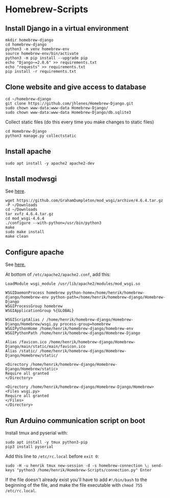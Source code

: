 # Homebrew-Scripts

## Install Django in a virtual environment
```
mkdir homebrew-django
cd homebrew-django
python3 -m venv homebrew-env
source homebrew-env/bin/activate
python3 -m pip install --upgrade pip
echo "Django~=2.0.6" >> requirements.txt
echo "requests" >> requirements.txt
pip install -r requirements.txt
```

## Clone website and give access to database
```
cd ~/homebrew-django
git clone https://github.com/jhlenes/Homebrew-Django.git
sudo chown www-data:www-data Homebrew-Django/
sudo chown www-data:www-data Homebrew-Django/db.sqlite3
```
Collect static files (do this every time you make changes to static files)
```
cd Homebrew-Django
python3 manage.py collectstatic
```

## Install apache
```
sudo apt install -y apache2 apache2-dev
```

## Install modwsgi
See [here](https://modwsgi.readthedocs.io/en/develop/user-guides/quick-installation-guide.html).
```
wget https://github.com/GrahamDumpleton/mod_wsgi/archive/4.6.4.tar.gz -P ~/Downloads
cd ~/Downloads
tar xvfz 4.6.4.tar.gz
cd mod_wsgi-4.6.4
./configure --with-python=/usr/bin/python3
make
sudo make install
make clean
```

## Configure apache
See [here.](https://docs.djangoproject.com/pl/2.1/howto/deployment/wsgi/modwsgi/)

At bottom of ```/etc/apache2/apache2.conf```, add this:
```
LoadModule wsgi_module /usr/lib/apache2/modules/mod_wsgi.so

WSGIDaemonProcess homebrew python-home=/home/henrik/homebrew-django/homebrew-env python-path=/home/henrik/homebrew-django/Homebrew-Django
WSGIProcessGroup homebrew
WSGIApplicationGroup %{GLOBAL}

WSGIScriptAlias / /home/henrik/homebrew-django/Homebrew-Django/Homebrew/wsgi.py process-group=homebrew
WSGIPythonHome /home/henrik/homebrew-django/homebrew-env
WSGIPythonPath /home/henrik/homebrew-django/Homebrew-Django

Alias /favicon.ico /home/henrik/homebrew-django/Homebrew-Django/main/static/main/favicon.ico
Alias /static/ /home/henrik/homebrew-django/Homebrew-Django/Homebrew/static/

<Directory /home/henrik/homebrew-django/Homebrew-Django/Homebrew/static>
Require all granted
</Directory>

<Directory /home/henrik/homebrew-django/Homebrew-Django/Homebrew>
<Files wsgi.py>
Require all granted
</Files>
</Directory>
```

## Run Arduino communication script on boot

Install tmux and pyserial with:
```
sudo apt install -y tmux python3-pip
pip3 install pyserial
```

Add this line to ```/etc/rc.local``` before ```exit 0```:
```
sudo -H -u henrik tmux new-session -d -s homebrew-connection \; send-keys "python3 /home/henrik/Homebrew-Scripts/connection.py" Enter
```
If the file doesn't already exist you'll have to add ```#!/bin/bash``` to the beginning of the file, and make the file executable with ```chmod 755 /etc/rc.local```.
